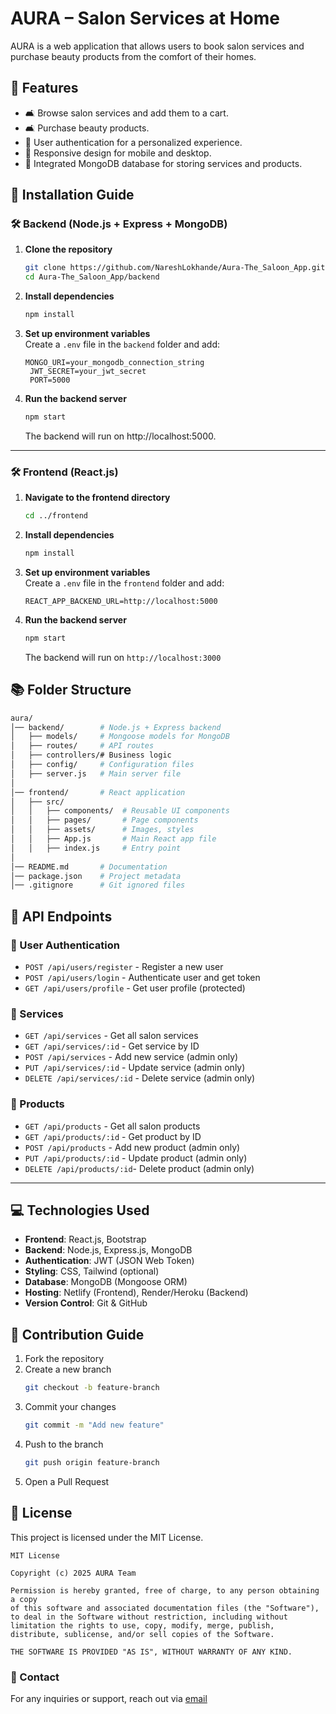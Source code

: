 # AURA – Salon Services at Home

AURA is a web application that allows users to book salon services and purchase beauty products from the comfort of their homes.

## 🚀 Features

- 🛋️ Browse salon services and add them to a cart.
- 🛋️ Purchase beauty products.
- 🔑 User authentication for a personalized experience.
- 📲 Responsive design for mobile and desktop.
- 📂 Integrated MongoDB database for storing services and products.


## 🔧 Installation Guide

### 🛠️  Backend (Node.js + Express + MongoDB)

1. **Clone the repository**
   ```sh
   git clone https://github.com/NareshLokhande/Aura-The_Saloon_App.git
   cd Aura-The_Saloon_App/backend
   ```
2. **Install dependencies**
   ```sh
   npm install
   ```
3. **Set up environment variables**  
   Create a `.env` file in the `backend` folder and add:

   ```
   MONGO_URI=your_mongodb_connection_string
    JWT_SECRET=your_jwt_secret
    PORT=5000
   ```

4. **Run the backend server**
   ```sh
   npm start
   ```
   The backend will run on http://localhost:5000.

---

### 🛠️ Frontend (React.js)

1. **Navigate to the frontend directory**
   ```sh
   cd ../frontend
   ```
2. **Install dependencies**
   ```sh
   npm install
   ```
3. **Set up environment variables**  
    Create a `.env` file in the `frontend` folder and add:

   ````
   REACT_APP_BACKEND_URL=http://localhost:5000
   ````

4. **Run the backend server**
   ```sh
   npm start
   ```
   The backend will run on `http://localhost:3000 `



## 📚 Folder Structure

```sh
aura/
│── backend/        # Node.js + Express backend
│   ├── models/     # Mongoose models for MongoDB
│   ├── routes/     # API routes
│   ├── controllers/# Business logic
│   ├── config/     # Configuration files
│   ├── server.js   # Main server file
│
│── frontend/       # React application
│   ├── src/
│   │   ├── components/  # Reusable UI components
│   │   ├── pages/       # Page components
│   │   ├── assets/      # Images, styles
│   │   ├── App.js       # Main React app file
│   │   ├── index.js     # Entry point
│
│── README.md       # Documentation
│── package.json    # Project metadata
│── .gitignore      # Git ignored files
```

## 🔧 API Endpoints

### 🔑 User Authentication

- `POST /api/users/register` - Register a new user
- `POST /api/users/login` - Authenticate user and get token
- `GET /api/users/profile` - Get user profile (protected)

### 💈 Services

- `GET /api/services` - Get all salon services
- `GET /api/services/:id` - Get service by ID
- `POST /api/services` - Add new service (admin only)
- `PUT /api/services/:id` - Update service (admin only)
- `DELETE /api/services/:id` - Delete service (admin only)

### 💄  Products

- `GET /api/products` - Get all salon products
- `GET /api/products/:id` - Get product by ID
- `POST /api/products` - Add new product (admin only)
- `PUT /api/products/:id` - Update product (admin only)
- `DELETE /api/products/:id`- Delete product (admin only)

---

## 💻 Technologies Used

- **Frontend**: React.js, Bootstrap
- **Backend**: Node.js, Express.js, MongoDB
- **Authentication**: JWT (JSON Web Token)
- **Styling**: CSS, Tailwind (optional)
- **Database**: MongoDB (Mongoose ORM)
- **Hosting**: Netlify (Frontend), Render/Heroku (Backend)
- **Version Control**: Git & GitHub

## 🌟 Contribution Guide

1. Fork the repository
2. Create a new branch
    ```sh
    git checkout -b feature-branch
    ```
3. Commit your changes
    ```sh
    git commit -m "Add new feature"
    ```
4. Push to the branch
    ```sh
    git push origin feature-branch
    ```
5. Open a Pull Request

## 📃 License

This project is licensed under the MIT License.

```
MIT License

Copyright (c) 2025 AURA Team

Permission is hereby granted, free of charge, to any person obtaining a copy
of this software and associated documentation files (the "Software"), to deal in the Software without restriction, including without limitation the rights to use, copy, modify, merge, publish, distribute, sublicense, and/or sell copies of the Software.

THE SOFTWARE IS PROVIDED "AS IS", WITHOUT WARRANTY OF ANY KIND.

```

### 📧 Contact
For any inquiries or support, reach out via [email](mailto:nareshlokhande49@gmail.com)

